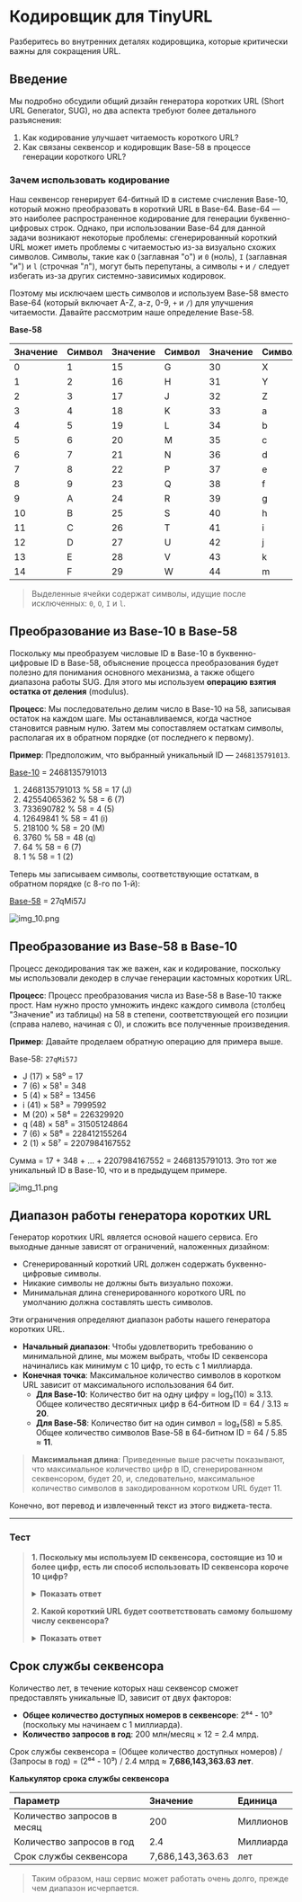 

# Кодировщик для TinyURL

Разберитесь во внутренних деталях кодировщика, которые критически важны для сокращения URL.


## Введение

Мы подробно обсудили общий дизайн генератора коротких URL (Short URL Generator, SUG), но два аспекта требуют более детального разъяснения:

1.  Как кодирование улучшает читаемость короткого URL?
2.  Как связаны секвенсор и кодировщик Base-58 в процессе генерации короткого URL?

### Зачем использовать кодирование

Наш секвенсор генерирует 64-битный ID в системе счисления Base-10, который можно преобразовать в короткий URL в Base-64. Base-64 — это наиболее распространенное кодирование для генерации буквенно-цифровых строк. Однако, при использовании Base-64 для данной задачи возникают некоторые проблемы: сгенерированный короткий URL может иметь проблемы с читаемостью из-за визуально схожих символов. Символы, такие как `O` (заглавная "о") и `0` (ноль), `I` (заглавная "и") и `l` (строчная "л"), могут быть перепутаны, а символы `+` и `/` следует избегать из-за других системно-зависимых кодировок.

Поэтому мы исключаем шесть символов и используем Base-58 вместо Base-64 (который включает A-Z, a-z, 0-9, `+` и `/`) для улучшения читаемости. Давайте рассмотрим наше определение Base-58.

**Base-58**

| Значение | Символ | Значение | Символ | Значение | Символ | Значение | Символ |
| :--- | :--- | :--- | :--- | :--- | :--- | :--- | :--- |
| 0 | 1 | 15 | G | 30 | X | 45 | n |
| 1 | 2 | 16 | H | 31 | Y | 46 | o |
| 2 | 3 | 17 | J | 32 | Z | 47 | p |
| 3 | 4 | 18 | K | 33 | a | 48 | q |
| 4 | 5 | 19 | L | 34 | b | 49 | r |
| 5 | 6 | 20 | M | 35 | c | 50 | s |
| 6 | 7 | 21 | N | 36 | d | 51 | t |
| 7 | 8 | 22 | P | 37 | e | 52 | u |
| 8 | 9 | 23 | Q | 38 | f | 53 | v |
| 9 | A | 24 | R | 39 | g | 54 | w |
| 10 | B | 25 | S | 40 | h | 55 | x |
| 11 | C | 26 | T | 41 | i | 56 | y |
| 12 | D | 27 | U | 42 | j | 57 | z |
| 13 | E | 28 | V | 43 | k | | |
| 14 | F | 29 | W | 44 | m | | |

> Выделенные ячейки содержат символы, идущие после исключенных: `0`, `O`, `I` и `l`.

## Преобразование из Base-10 в Base-58

Поскольку мы преобразуем числовые ID в Base-10 в буквенно-цифровые ID в Base-58, объяснение процесса преобразования будет полезно для понимания основного механизма, а также общего диапазона работы SUG. Для этого мы используем **операцию взятия остатка от деления** (modulus).

**Процесс**: Мы последовательно делим число в Base-10 на 58, записывая остаток на каждом шаге. Мы останавливаемся, когда частное становится равным нулю. Затем мы сопоставляем остаткам символы, располагая их в обратном порядке (от последнего к первому).

**Пример**: Предположим, что выбранный уникальный ID — `2468135791013`.

<u>Base-10</u> = 2468135791013

1.  2468135791013 % 58 = 17 (J)
2.  42554065362 % 58 = 6 (7)
3.  733690782 % 58 = 4 (5)
4.  12649841 % 58 = 41 (i)
5.  218100 % 58 = 20 (M)
6.  3760 % 58 = 48 (q)
7.  64 % 58 = 6 (7)
8.  1 % 58 = 1 (2)

Теперь мы записываем символы, соответствующие остаткам, в обратном порядке (с 8-го по 1-й):

<u>Base-58</u> = 27qMi57J

![img_10.png](img/img_10.png)

## Преобразование из Base-58 в Base-10

Процесс декодирования так же важен, как и кодирование, поскольку мы использовали декодер в случае генерации кастомных коротких URL.

**Процесс**: Процесс преобразования числа из Base-58 в Base-10 также прост. Нам нужно просто умножить индекс каждого символа (столбец "Значение" из таблицы) на 58 в степени, соответствующей его позиции (справа налево, начиная с 0), и сложить все полученные произведения.

**Пример**: Давайте проделаем обратную операцию для примера выше.

Base-58: `27qMi57J`

*   J (17) × 58⁰ = 17
*   7 (6) × 58¹ = 348
*   5 (4) × 58² = 13456
*   i (41) × 58³ = 7999592
*   M (20) × 58⁴ = 226329920
*   q (48) × 58⁵ = 31505124864
*   7 (6) × 58⁶ = 228412155264
*   2 (1) × 58⁷ = 2207984167552

Сумма = 17 + 348 + ... + 2207984167552 = 2468135791013. Это тот же уникальный ID в Base-10, что и в предыдущем примере.

![img_11.png](img/img_11.png)

## Диапазон работы генератора коротких URL

Генератор коротких URL является основой нашего сервиса. Его выходные данные зависят от ограничений, наложенных дизайном:

*   Сгенерированный короткий URL должен содержать буквенно-цифровые символы.
*   Никакие символы не должны быть визуально похожи.
*   Минимальная длина сгенерированного короткого URL по умолчанию должна составлять шесть символов.

Эти ограничения определяют диапазон работы нашего генератора коротких URL.

*   **Начальный диапазон**: Чтобы удовлетворить требованию о минимальной длине, мы можем выбрать, чтобы ID секвенсора начинались как минимум с 10 цифр, то есть с 1 миллиарда.
*   **Конечная точка**: Максимальное количество символов в коротком URL зависит от максимального использования 64 бит.
    *   **Для Base-10**: Количество бит на одну цифру = log₂(10) ≈ 3.13. Общее количество десятичных цифр в 64-битном ID = 64 / 3.13 ≈ **20**.
    *   **Для Base-58**: Количество бит на один символ = log₂(58) ≈ 5.85. Общее количество символов Base-58 в 64-битном ID = 64 / 5.85 ≈ **11**.

> **Максимальная длина**: Приведенные выше расчеты показывают, что максимальное количество цифр в ID, сгенерированном секвенсором, будет 20, и, следовательно, максимальное количество символов в закодированном коротком URL будет 11.

Конечно, вот перевод и извлеченный текст из этого виджета-теста.

---

### Тест

> **1. Поскольку мы используем ID секвенсора, состоящие из 10 и более цифр, есть ли способ использовать ID секвенсора короче 10 цифр?**
> <details>
>  <summary><b>Показать ответ</b></summary>
>
>
> Мы можем использовать диапазон ID секвенсора, которые короче десяти цифр, для создания кастомных (пользовательских) коротких ссылок для пользователей с премиум-подпиской. Это обеспечит два преимущества:
>
> *   Использование заблокированного диапазона ID.
> *   Короткие URL длиной менее шести символов.
>
> **Пример**: Предположим, пользователь запрашивает кастомный короткий URL `abc`, и он доступен в нашей системе, так как в хранилище данных нет записей, совпадающих с этим коротким URL. Нам необходимо выполнить две следующие операции:
>
> 1.  Присвоить этот короткий URL запрошенному длинному URL и сохранить эту запись в хранилище данных.
> 2.  Пометить связанный с ним уникальный ID как неиспользуемый. Чтобы найти связанный уникальный ID, нам нужно декодировать `abc` в систему счисления Base-10. Используя описанный выше метод декодирования, мы получаем значение уникального ID в Base-10 равное `113019`. Этот уникальный ID меньше 1 миллиарда, так как кастомный короткий URL короче шести символов, что соответствует двум вышеупомянутым преимуществам.
>
> > Наша система не гарантирует создание кастомной короткой ссылки, так как другой премиум-пользователь мог уже занять запрошенный кастомный короткий URL.
></details>
>
>**2. Какой короткий URL будет соответствовать самому большому числу секвенсора?**
> 
> <details>
>  <summary><b>Показать ответ</b></summary>
>
>
> Поскольку самое большое число секвенсора — это 18,446,744,073,709,551,615 (то есть 2⁶⁴-1), его эквивалент в системе счисления Base-58 будет **`jpXCZedGfVQ`**, что соответствует нашим предыдущим расчетам.
></details>



## Срок службы секвенсора

Количество лет, в течение которых наш секвенсор сможет предоставлять уникальные ID, зависит от двух факторов:

*   **Общее количество доступных номеров в секвенсоре**: 2⁶⁴ - 10⁹ (поскольку мы начинаем с 1 миллиарда).
*   **Количество запросов в год**: 200 млн/месяц × 12 = 2.4 млрд.

Срок службы секвенсора = (Общее количество доступных номеров) / (Запросы в год) = (2⁶⁴ - 10⁹) / 2.4 млрд ≈ **7,686,143,363.63 лет**.

**Калькулятор срока службы секвенсора**

| Параметр | Значение | Единица |
| :--- | :--- | :--- |
| Количество запросов в месяц | 200 | Миллионов |
| Количество запросов в год | 2.4 | Миллиарда |
| Срок службы секвенсора | 7,686,143,363.63 | лет |

> Таким образом, наш сервис может работать очень долго, прежде чем диапазон исчерпается.
